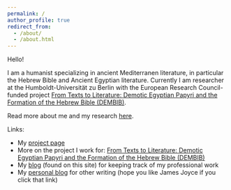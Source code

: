 ```yaml
---
permalink: /
author_profile: true
redirect_from: 
  - /about/
  - /about.html
---
```


Hello! 

I am a humanist specializing in ancient Mediterranen literature, in particular the Hebrew Bible and Ancient Egyptian literature. Currently I am researcher at the Humboldt-Universität zu Berlin with the European Research Council-funded project [From Texts to Literature: Demotic Egyptian Papyri and the Formation of the Hebrew Bible (DEMBIB)](https://www.theologie.hu-berlin.de/en/dembib/dembib).

Read more about me and my research [here](/aboutme).

Links:
* My [project page](https://www.theologie.hu-berlin.de/en/dembib/research-team/dr-joseph-cross)
* More on the project I work for: [From Texts to Literature: Demotic Egyptian Papyri and the Formation of the Hebrew Bible (DEMBIB)](https://www.theologie.hu-berlin.de/en/dembib/dembib)
* My [blog](/blog) (found on this site) for keeping track of my professional work
* My [personal blog](https://josephjcross.blogspot.com/) for other writing (hope you like James Joyce if you click that link)
